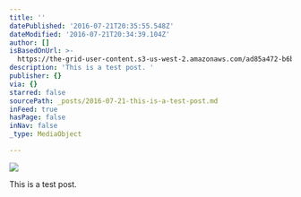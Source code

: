 ```yaml
---
title: ''
datePublished: '2016-07-21T20:35:55.548Z'
dateModified: '2016-07-21T20:34:39.104Z'
author: []
isBasedOnUrl: >-
  https://the-grid-user-content.s3-us-west-2.amazonaws.com/ad85a472-b6b7-43d3-a0b8-33e43fbbdbf1.jpg
description: 'This is a test post. '
publisher: {}
via: {}
starred: false
sourcePath: _posts/2016-07-21-this-is-a-test-post.md
inFeed: true
hasPage: false
inNav: false
_type: MediaObject

---
```

![](https://the-grid-user-content.s3-us-west-2.amazonaws.com/ad85a472-b6b7-43d3-a0b8-33e43fbbdbf1.jpg)

This is a test post.